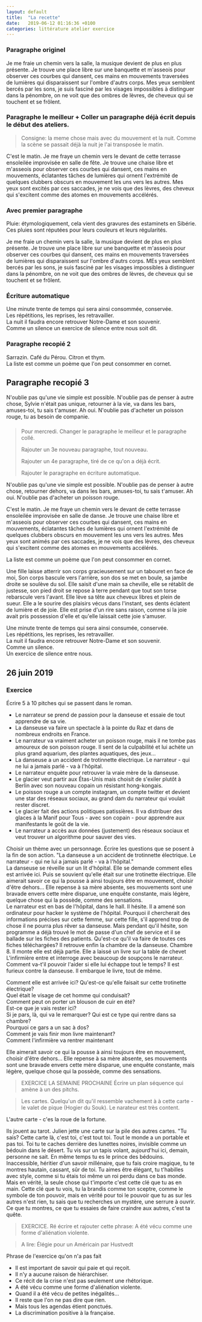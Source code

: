 ```yaml
---
layout: default
title:  "La recette"
date:   2019-06-12 01:16:36 +0100
categories: littérature atelier exercice
---
```

### Paragraphe originel

Je me fraie un chemin vers la salle, la musique devient de plus en plus présente. Je trouve une place libre sur une banquette et m'asseois pour observer ces courbes qui dansent, ces mains en mouvements traversées de lumières qui disparaissent sur l'ombre d'autrs corps. Mes yeux semblent bercés par les sons, je suis fasciné par les visages impossibles à distinguer dans la pénombre, on ne voit que des ombres de lèvres, de cheveux qui se touchent et se frôlent.


### Paragraphe le meilleur + Coller un paragraphe déjà écrit depuis le début des ateliers.
> Consigne: la meme chose mais avec du mouvement et la nuit. Comme la scène se passait déjà la nuit je l'ai transposée le matin.  

C'est le matin. Je me fraye un chemin vers le devant de cette terrasse ensoleilée improvisée en salle de fête. Je trouve une chaise libre et m'asseois pour observer ces courbes qui dansent, ces mains en mouvements, éclatantes tâches de lumières qui ornent l'extrémité de quelques clubbers obscurs en mouvement les uns vers les autres. Mes yeux sont excités par ces saccades, je ne vois que des lèvres, des cheveux qui s'excitent comme des atomes en mouvements accélérés.

### Avec premier paragraphe

Pluie: étymologiquement, cela vient des gravures des estaminets en Sibérie. Ces pluies sont réputées pour leurs couleurs et leurs régularités.  

Je me fraie un chemin vers la salle, la musique devient de plus en plus présente. Je trouve une place libre sur une banquette et m'asseois pour observer ces courbes qui dansent, ces mains en mouvements traversées de lumières qui disparaissent sur l'ombre d'autrs corps. MEs yeux semblent bercés par les sons, je suis fasciné par les visages impossibles à distinguer dans la pénombre, on ne voit que des ombres de lèvres, de cheveux qui se touchent et se frôlent.

### Écriture automatique

Une minute trente de temps qui sera ainsi consommée, conservée.  
Les répétitions, les reprises, les retravailler.  
La nuit il faudra encore retrouver Notre-Dame et son souvenir.  
Comme un silence un exercice de silence entre nous soit dit.

### Paragraphe recopié 2

Sarrazin. Café du Pérou. Citron et thym.  
La liste est comme un poème que l'on peut consommer en cornet.

## Paragraphe recopié 3

N'oublie pas qu'une vie simple est possible. N'oublie pas de penser à autre chose, Sylvie n'était pas unique, retourner à la vie, va dans les bars, amuses-toi, tu sais t'amuser. Ah oui. N'oublie pas d'acheter un poisson rouge, tu as besoin de companie.



###
> Pour mercredi.
> Changer le paragraphe le meilleur et le paragraphe collé.
> 
> Rajouter un 3e nouveau paragraphe, tout nouveau.
> 
> Rajouter un 4e paragraphe, tiré de ce qu'on a déjà écrit.
> 
> Rajouter le paragraphe en écriture automatique.


N'oublie pas qu'une vie simple est possible. N'oublie pas de penser à autre chose, retourner dehors, va dans les bars, amuses-toi, tu sais t'amuser. Ah oui. N'oublie pas d'acheter un poisson rouge.  

C'est le matin. Je me fraye un chemin vers le devant de cette terrasse ensoleilée improvisée en salle de danse. Je trouve une chaise libre et m'asseois pour observer ces courbes qui dansent, ces mains en mouvements, éclatantes tâches de lumières qui ornent l'extrémité de quelques clubbers obscurs en mouvement les uns vers les autres. Mes yeux sont animés par ces saccades, je ne vois que des lèvres, des cheveux qui s'excitent comme des atomes en mouvements accélérés.

La liste est comme un poème que l'on peut consommer en cornet.

Une fille laisse atterrir son corps gracieusement sur un tabouret en face de moi, Son corps bascule vers l'arrière, son dos se met en boule, sa jambe droite se soulève du sol. Elle saisit d'une main sa cheville, elle se rétablit de justesse, son pied droit se repose à terre pendant que tout son torse rebarscule vers l'avant. Elle lève sa tête aux cheveux libres et plein de sueur. Elle a le sourire des plaisirs vécus dans l'instant, ses dents éclatent de lumière et de joie. Elle est prise d'un rire sans raison, comme si la joie avait pris possession d'elle et qu'elle laissait cette joie s'amuser.

Une minute trente de temps qui sera ainsi consumée, conservée.  
Les répétitions, les reprises, les retravailler.  
La nuit il faudra encore retrouver Notre-Dame et son souvenir.  
Comme un silence.  
Un exercice de silence entre nous.



## 26 juin 2019

### Exercice 
Écrire 5 à 10 pitches qui se passent dans le roman.

  * Le narrateur se prend de passion pour la danseuse et essaie de tout apprendre de sa vie.  
  * La danseuse va faire un spectacle à la pointe du Raz et dans de nombreux endroits en France.  
  * Le narrateur va vraiment acheter un poisson rouge, mais il ne tombe pas amoureux de son poisson rouge. Il sent de la culpabilité et lui achète un plus grand aquarium, des plantes aquatiques, des jeux...  
  * La danseuse a un accident de trotinnette électrique. Le narrateur - qui ne lui a jamais parlé - va à l'hôpital.  
  * Le narrateur enquète pour retrouver la vraie mère de la danseuse.
  * Le glacier veut partir aux Étas-Unis mais choisit de s'exiler plutôt à Berlin avec son nouveau copain un résistant hong-kongais.
  * Le poisson rouge a un compte instagram, un compte twitter et devient une star des réseaux sociaux, au grand dam du narrateur qui voulait rester discret.
  * Le glacier fait des actions politiques patissières. Il va distribuer des glaces à la Manif pour Tous - avec son copain - pour apprendre aux manifestants le goût de la vie.
  * Le narrateur a accès aux données (justement) des réseaux sociaux et veut trouver un algorithme pour sauver des vies.
 
 
Choisir un thème avec un personnage. Écrire les questions que se posent à la fin de son action.
  "La danseuse a un accident de trotinnette électrique. Le narrateur - qui ne lui a jamais parlé - va à l'hôpital."  
La danseuse se réveille sur un lit d'hôpital. Elle se demande comment elles est arrivée ici. Puis se souvient qu'elle était sur une trotinette électrique. Elle aimerait savoir ce qui la pousse à ainsi toujours être en mouvement, choisir d'être dehors... Elle repense à sa mère absente, ses mouvements sont une bravade envers cette mère disparue, une enquête constante, mais légère, quelque chose qui la possède, comme des sensations.  
Le narrateur est en bas de l'hôpital, dans le hall. Il hésite. Il a amené son ordinateur pour hacker le système de l'hôpital. Pourquoi il chercherait des informations précises sur cette femme, sur cette fille, s'il apprend trop de chose il ne pourra plus rêver sa danseuse. Mais pendant qu'il hésite, son programme a déjà trouvé le mot de passe d'un chef de service et il se ballade sur les fiches des patients. Qu'est-ce qu'il va faire de toutes ces fiches téléchargées? Il retrouve enfin la chambre de la danseuse. Chambre 8. Il monte elle est déjà partie. Elle a laissé un livre sur la table de chevet  
L'infirmière entre et interroge avec beaucoup de soupçons le narrateur.  
Comment va-t'il pouvoir l'aider si elle lui échappe tout le temps? Il est furieux contre la danseuse. Il embarque le livre, tout de même. 

Comment elle est arrivée ici?
Qu'est-ce qu'elle faisait sur cette trotinette électrique?  
Quel était le visage de cet homme qui conduisait?  
Comment peut on porter un blouson de cuir en été?  
Est-ce que je vais rester ici?  
Si je pars, là, qui va le remarquer?
Qui est ce type qui rentre dans sa chambre?  
Pourquoi ce gars a un sac à dos?  
Comment je vais finir mon livre maintenant?  
Comment l'infirmière va rentrer maintenant  

Elle aimerait savoir ce qui la pousse à ainsi toujours être en mouvement, choisir d'être dehors... Elle repense à sa mère absente, ses mouvements sont une bravade envers cette mère disparue, une enquête constante, mais légère, quelque chose qui la possède, comme des sensations.  

> EXERCICE LA SEMAINE PROCHAINE
Écrire un plan séquence qui amène à un des pitchs.

> Les cartes.
Quelqu'un dit qu'il ressemble vachement à à cette carte - le valet de pique (Hogier du Souk). Le narateur est très content.

L'autre carte - c'es la roue de la fortune.

Ils jouent au tarot. Julien jette une carte sur la pile des autres cartes.
"Tu sais? Cette carte là,  c'est toi, c'est tout toi. Tout le monde a un portable et pas toi. Toi tu te caches derrière des lunettes noires, invisible comme un bédouin dans le désert.
Tu vis sur un tapis volant, aujourd'hui ici, demain, personne ne sait. 
En même temps tu es le prince des bédouins. Inaccessible, héritier d'un savoir millénaire, que tu fais croire magique, tu te montres hautain, cassant, sûr de toi. Tu aimes être élégant, tu t'habilles avec style, comme si tu étais toi même un roi perdu dans ce bas monde.  
Mais en vérité, la seule chose qui t'importe c'est cette clé que tu as en main. Cette clé que tu vois, tu la brandis comme ton sceptre, comme le symbole de ton pouvoir, mais en vérité pour toi le pouvoir que tu as sur les autres n'est rien, tu sais que tu recherches un mystère, une serrure à ouvrir. Ce que tu montres, ce que tu essaies de faire craindre aux autres, c'est ta quête.  

> EXERCICE. Ré écrire et rajouter cette phrase:
> A été vécu comme une forme d'aliénation violente.

> A lire: Élégie pour un Américain par Hustvedt
 
 
Phrase de l'exercice qu'on n'a pas fait
* Il est important de savoir qui paie et qui reçoit.
* Il n'y a aucune raison de hiérarchiser.
* Ce récit de la crise n'est pas seulement une rhétorique.
* A été vécu comme une forme d'aliénation violente.
* Quand il a été vécu de petites inégalités...
* Il reste que l'on ne pas dire que rien.
* Mais tous les agendas étient ponctués.
* La discrimination positive à la française.
